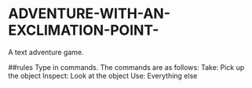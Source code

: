 # ADVENTURE-WITH-AN-EXCLIMATION-POINT-
A text adventure game.

##rules
Type in commands. The commands are as follows:
Take:     Pick up the object
Inspect:  Look at the object
Use:      Everything else
